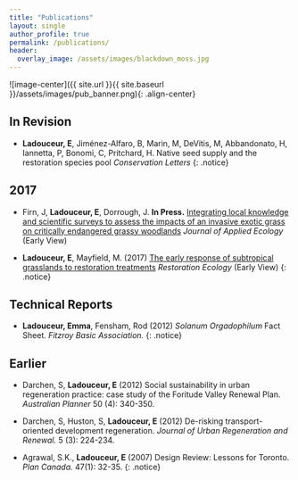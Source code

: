 ```yaml
---
title: "Publications"
layout: single
author_profile: true
permalink: /publications/
header:
  overlay_image: /assets/images/blackdown_moss.jpg
---
```


![image-center]({{ site.url }}{{ site.baseurl }}/assets/images/pub_banner.png){: .align-center}

## In Revision

* **Ladouceur, E**, Jiménez-Alfaro, B, Marin, M, DeVitis, M, Abbandonato, H, Iannetta, P, Bonomi, C, Pritchard, H. Native seed supply and the restoration species pool *Conservation Letters*
{: .notice}


## 2017
* Firn, J, **Ladouceur, E**, Dorrough, J. **In Press.** [Integrating local knowledge and scientific surveys to assess the impacts of an invasive exotic grass on critically endangered grassy woodlands](http://onlinelibrary.wiley.com/doi/10.1111/1365-2664.12928/full) *Journal of Applied Ecology* (Early View)

* **Ladouceur, E**, Mayfield, M. (2017) [The early response of subtropical grasslands to restoration treatments](http://onlinelibrary.wiley.com/doi/10.1111/rec.12491/abstract) *Restoration Ecology* (Early View)
{: .notice}

## Technical Reports

* **Ladouceur, Emma**, Fensham, Rod (2012) _Solanum Orgadophilum_ Fact Sheet. *Fitzroy Basic Association.*
{: .notice}


## Earlier

* Darchen, S, **Ladouceur, E** (2012) Social sustainability in urban regeneration practice: case study of the Foritude Valley Renewal Plan. *Australian Planner* 50 (4): 340-350.

* Darchen, S, Huston, S, **Ladouceur, E** (2012) De-risking transport-oriented development regeneration. *Journal of Urban Regeneration and Renewal.* 5 (3): 224-234. 

* Agrawal, S.K., **Ladouceur, E** (2007) Design Review: Lessons for Toronto. *Plan Canada.* 47(1): 32-35.
{: .notice}


